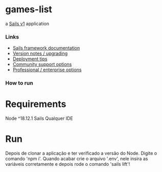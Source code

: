 # games-list

a [Sails v1](https://sailsjs.com) application


### Links

+ [Sails framework documentation](https://sailsjs.com/get-started)
+ [Version notes / upgrading](https://sailsjs.com/documentation/upgrading)
+ [Deployment tips](https://sailsjs.com/documentation/concepts/deployment)
+ [Community support options](https://sailsjs.com/support)
+ [Professional / enterprise options](https://sailsjs.com/enterprise)

### How to run

# Requirements

Node ^18.12.1
Sails
Qualquer IDE

# Run

Depois de clonar a aplicação e ter verificado a versão do Node. Digite o comando 'npm i'. Quando acabar crie o arquivo '.env', nele insira as variáveis corretamente e depois rode o comando 'sails lift'!


